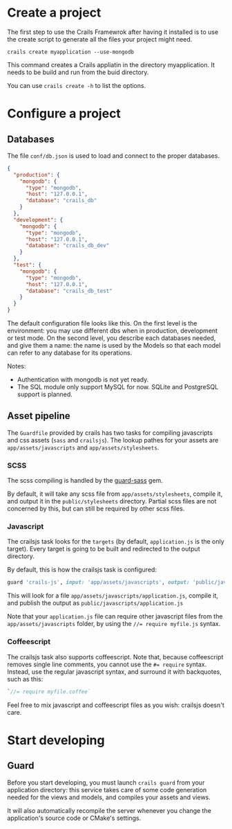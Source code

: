 # Create a project
The first step to use the Crails Framewrok after having it installed is to use the create script to generate all
the files your project might need.

    crails create myapplication --use-mongodb

This command creates a Crails appliatin in the directory myapplication.
It needs to be build and run from the buid directory.

You can use `crails create -h` to list the options.

# Configure a project
## Databases
The file `conf/db.json` is used to load and connect to the proper databases.

```JSON
{
  "production": {
    "mongodb": {
      "type": "mongodb",
      "host": "127.0.0.1",
      "database": "crails_db"
    }
  },
  "development": {
    "mongodb": {
      "type": "mongodb",
      "host": "127.0.0.1",
      "database": "crails_db_dev"
    }
  },
  "test": {
    "mongodb": {
      "type": "mongodb",
      "host": "127.0.0.1",
      "database": "crails_db_test"
    }
  }
}
```

The default configuration file looks like this.
On the first level is the environment: you may use different dbs when in production, development or test mode.
On the second level, you describe each databases needed, and give them a name: the name is used by the Models so that each model can refer to any database for its operations.

Notes:
- Authentication with mongodb is not yet ready.
- The SQL module only support MySQL for now. SQLite and PostgreSQL support is planned.

## Asset pipeline
The `Guardfile` provided by crails has two tasks for compiling javascripts and css assets (`sass` and `crailsjs`). The lookup pathes for your assets are `app/assets/javascripts` and `app/assets/stylesheets`.

### SCSS
The scss compiling is handled by the [guard-sass](https://github.com/hawx/guard-sass) gem.

By default, it will take any scss file from `app/assets/stylesheets`, compile it, and output it in the `public/stylesheets` directory. Partial scss files are not concerned by this, but can still be required by other scss files.

### Javascript
The crailsjs task looks for the `targets` (by default, `application.js` is the only target).
Every target is going to be built and redirected to the output directory.

By default, this is how the crailsjs task is configured:
```ruby
guard 'crails-js', input: 'app/assets/javascripts', output: 'public/javascripts', targets: ['application.js']
```

This will look for a file `app/assets/javascripts/application.js`, compile it, and publish the output as `public/javascripts/application.js`

Note that your `application.js` file can require other javascript files from the `app/assets/javascripts` folder, by using the `//= require myfile.js` syntax.

### Coffeescript
The crailsjs task also supports coffeescript. Note that, because coffeescript removes single line comments, you cannot use the `#= require` syntax. Instead, use the regular javascript syntax, and surround it with backquotes, such as this:

```coffee
`//= require myfile.coffee`
```

Feel free to mix javascript and coffeescript files as you wish: crailsjs doesn't care.

# Start developing
## Guard
Before you start developing, you must launch `crails guard` from your application directory: this service takes care of some code generation needed for the views and models, and compiles your assets and views.

It will also automatically recompile the server whenever you change the application's source code or CMake's settings.
